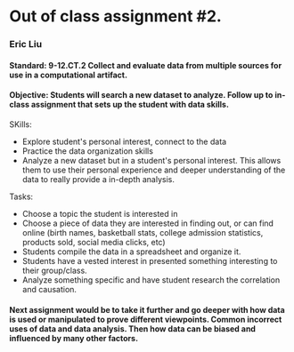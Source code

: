 # Out of class assignment #2.

### Eric Liu

#### Standard: 9-12.CT.2 Collect and evaluate data from multiple sources for use in a computational artifact.

#### Objective: Students will search a new dataset to analyze. Follow up to in-class assignment that sets up the student with data skills.

SKills:
- Explore student's personal interest, connect to the data
- Practice the data organization skills
- Analyze a new dataset but in a student's personal interest. This allows them to use their personal experience and deeper understanding of the data to really provide a in-depth analysis.


Tasks:
- Choose a topic the student is interested in
- Choose a piece of data they are interested in finding out, or can find online (birth names, basketball stats, college admission statistics, products sold, social media clicks, etc)
- Students compile the data in a spreadsheet and organize it.
- Students have a vested interest in presented something interesting to their group/class.
- Analyze something specific and have student research the correlation and causation.


#### Next assignment would be to take it further and go deeper with how data is used or manipulated to prove different viewpoints. Common incorrect uses of data and data analysis. Then how data can be biased and influenced by many other factors.
